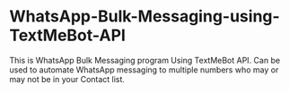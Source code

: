 # WhatsApp-Bulk-Messaging-using-TextMeBot-API
This is WhatsApp Bulk Messaging program Using TextMeBot API. Can be used to automate WhatsApp messaging to multiple numbers who may or may not be in your Contact list.
